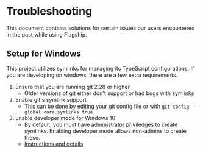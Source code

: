 # Troubleshooting

This document contains solutions for certain issues our users encountered in the past while using
Flagship.

## Setup for Windows

This project utilizes symlinks for managing its TypeScript configurations. If you are developing on
windows, there are a few extra requirements.

1. Ensure that you are running git 2.28 or higher
   - Older versions of git either don't support or had bugs with symlinks
2. Enable git's symlink support
   - This can be done by editing your git config file or with `git config --global core.symlinks true`
3. Enable developer mode for Windows 10
   - By default, you must have administrator priviledges to create symlinks. Enabling developer
     mode allows non-admins to create these.
   - [Instructions and details](https://docs.microsoft.com/en-us/windows/uwp/get-started/enable-your-device-for-development)
